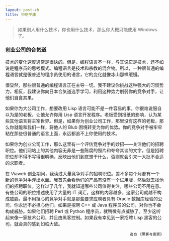 ```yaml
---
layout: post-zh
title: 拒绝平庸
---
```

> 如果别人用什么技术，你也用什么技术，那么你大概只能使用 Windows 了。

### 创业公司的合気道

技术的变化速度通常是很快的。但是，编程语言不一样，与其说它是技术，还不如说是程序员的思考模式。编程语言是技术和宗教的混合物。所以，一种很普通的编程语言就是很普通的程序员使用的语言，它的变化就像冰山那样缓慢。

很显然，那些很普通的编程语言正在主导一切。我不建议你挑战这种强大的习惯势力，相反，我建议你向日本合気道选手学习，利用这种势力削弱你的竞争对手，让他们自食其果。

如果你为大公司工作，想要改用 Lisp 语言可能不是一件容易的事。你很难说服自以为是的老板，让他允许你用 Lisp 语言开发程序。老板受到报纸的影响，认为某些其他语言将主宰世界。但是，如果你为创业公司工作，那里没有这样的老板，那么你就能和我们一样，将他人的 Blub 困境转变为你的优势。你的竞争对手被牢牢粘在那些很普通的语言上面，永远都追不上你使用的技术。

如果你为创业公司工作，那么这里有一个评估竞争对手的妙招——关注他们的招聘职位。他们网站上的其他内容无非是一些陈腐的照片和夸夸其谈的文字，但是招聘职位却不得不写得很明确，反映出他们到底想干什么，否则就会引来一大批不合适的求职者。

在 Viaweb 创业期间，我读过大量竞争对手的招聘职位。差不多每个月都有一个新的竞争对手浮出水面。我首先会看他们的产品有没有一个试用版，然后就去找他们的招聘职位。这样过了几年，我就知道哪些公司值得关注，哪些公司不用在意。有些公司的职位描述使用了大量的 IT 词汇，这样的内容越多，这家公司就越不构成威胁。最不用担心的竞争对手就是那些要求应聘者具有 Oracle 数据库经验的公司，你永远不必担心他们。如果是招聘 C++ 或 Java 程序员的公司，对你也不会构成威胁。如果他们招聘 Perl 或 Python 程序员，就稍微有点威胁了。至少这听起来像一家技术公司，并且由黑客控制。如果我有幸见到一家招聘 Lisp 黑客的公司，就会真的感到如临大敌。

<p style="text-align: right;"><small>选自 《黑客与画家》</small></p>
